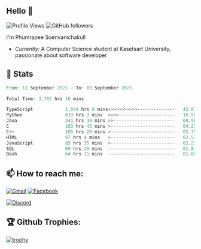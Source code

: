 
<h2>Hello 👋</h2> 

![Profile Views](https://komarev.com/ghpvc/?username=Homiez09&label=Profile%20views&color=0e75b6&style=flat)
![GitHub followers](https://img.shields.io/github/followers/HomieZ09.svg?style=social&label=Follow)


I'm Phumrapee Soenvanichakul!

- <i>Currently:</i> A Computer Science student at Kasetsart University, passionate about software developer

<h2>👀 Stats</h2>

<!--START_SECTION:waka-->

```rust
From: 11 September 2021 - To: 03 September 2025

Total Time: 3,782 hrs 16 mins

TypeScript            1,644 hrs 8 mins>>>>>>>>>>>--------------   42.87 %
Python                633 hrs 3 mins  >>>>---------------------   16.50 %
Java                  341 hrs 30 mins >>-----------------------   08.90 %
C                     163 hrs 43 mins >------------------------   04.27 %
C++                   105 hrs 20 mins >------------------------   02.75 %
HTML                  97 hrs 4 mins   >------------------------   02.53 %
JavaScript            85 hrs 35 mins  >------------------------   02.23 %
SQL                   69 hrs 29 mins  -------------------------   01.81 %
Bash                  64 hrs 21 mins  -------------------------   01.68 %
```

<!--END_SECTION:waka-->

<h2>📫 How to reach me:</h2>

<a href="mailto:phumrapeesoen1@gmail.com">![Gmail](https://img.shields.io/badge/Gmail-D14836?style=for-the-badge&logo=gmail&logoColor=white)</a> 
<a href="https://web.facebook.com/phumrapee.soenvanichakul.3/">![Facebook](https://img.shields.io/badge/Facebook-4267B2?style=for-the-badge&logo=facebook&logoColor=white)</a>

<a href="https://discord.gg/EWnAEUtFVm">![Discord](https://discord.c99.nl/widget/theme-1/297740667784921089.png)</a> 

<h2>🏆 Github Trophies:</h2>

[![trophy](https://github-profile-trophy.vercel.app/?username=Homiez09&theme=discord&row=1)](https://github.com/ryo-ma/github-profile-trophy)
